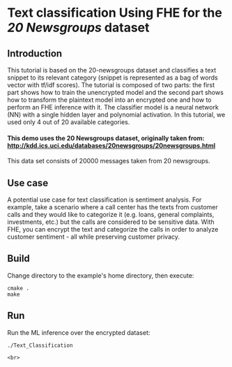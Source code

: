 # Text classification Using FHE for the *20 Newsgroups* dataset

## Introduction
This tutorial is based on the 20-newsgroups dataset and classifies a text snippet to its relevant category (snippet is represented as a bag of words vector with tf/idf scores). The tutorial is composed of two parts: the first part shows how to train the unencrypted model and the second part shows how to transform the plaintext model into an encrypted one and how to perform an FHE inference with it. The classifier model is a neural network (NN) with a single hidden layer and polynomial activation. In this tutorial, we used only 4 out of 20 available categories.  

#### This demo uses the 20 Newsgroups dataset, originally taken from: http://kdd.ics.uci.edu/databases/20newsgroups/20newsgroups.html

This data set consists of 20000 messages taken from 20 newsgroups.

## Use case
A potential use case for text classification is sentiment analysis. For example, take a scenario where a call center has the texts from customer calls and they would like to categorize it (e.g. loans, general complaints, investments, etc.) but the calls are considered to be sensitive data. With FHE, you can encrypt the text and categorize the calls in order to analyze customer sentiment - all while preserving customer privacy.


## Build

Change directory to the example's home directory, then execute:

    cmake .
    make

## Run

Run the ML inference over the encrypted dataset:

    ./Text_Classification

    <br>
